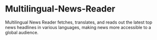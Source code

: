 # Multilingual-News-Reader
Multilingual News Reader fetches, translates, and reads out the latest top news headlines in various languages, making news more accessible to a global audience.
